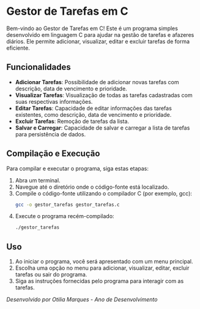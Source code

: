 # Gestor de Tarefas em C

Bem-vindo ao Gestor de Tarefas em C! 
Este é um programa simples desenvolvido em linguagem C para ajudar na gestão de tarefas e afazeres diários. 
Ele permite adicionar, visualizar, editar e excluir tarefas de forma eficiente.

## Funcionalidades

- **Adicionar Tarefas**: Possibilidade de adicionar novas tarefas com descrição, data de vencimento e prioridade.
- **Visualizar Tarefas**: Visualização de todas as tarefas cadastradas com suas respectivas informações.
- **Editar Tarefas**: Capacidade de editar informações das tarefas existentes, como descrição, data de vencimento e prioridade.
- **Excluir Tarefas**: Remoção de tarefas da lista.
- **Salvar e Carregar**: Capacidade de salvar e carregar a lista de tarefas para persistência de dados.

## Compilação e Execução

Para compilar e executar o programa, siga estas etapas:

1. Abra um terminal.
2. Navegue até o diretório onde o código-fonte está localizado.
3. Compile o código-fonte utilizando o compilador C (por exemplo, gcc):
   ```bash
   gcc -o gestor_tarefas gestor_tarefas.c
   ```
4. Execute o programa recém-compilado:
   ```bash
   ./gestor_tarefas
   ```

## Uso

1. Ao iniciar o programa, você será apresentado com um menu principal.
2. Escolha uma opção no menu para adicionar, visualizar, editar, excluir tarefas ou sair do programa.
3. Siga as instruções fornecidas pelo programa para interagir com as tarefas.


*Desenvolvido por Otilia Marques* - *Ano de Desenvolvimento*
